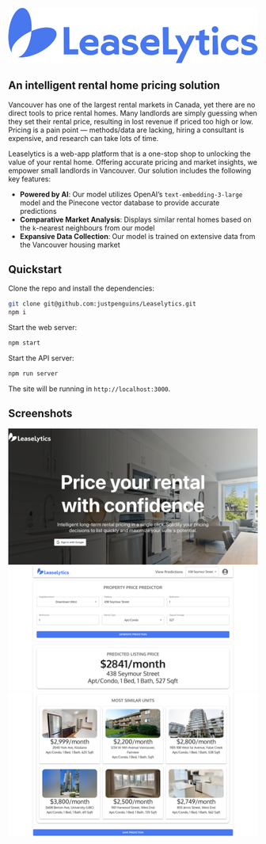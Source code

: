 ![Leaselytics Logo](./src/components/images/LeaseLyticsLogoBlue.svg)

## An intelligent rental home pricing solution

Vancouver has one of the largest rental markets in Canada, yet there are no direct tools to price rental homes. Many landlords are simply guessing when they set their rental price, resulting in lost revenue if priced too high or low. Pricing is a pain point — methods/data are lacking, hiring a consultant is expensive, and research can take lots of time.

Leaselytics is a web-app platform that is a one-stop shop to unlocking the value of your rental home. Offering accurate pricing and market insights, we empower small landlords in Vancouver. Our solution includes the following key features:
- **Powered by AI**: Our model utilizes OpenAI’s `text-embedding-3-large` model and the Pinecone vector database to provide accurate predictions
- **Comparative Market Analysis**: Displays similar rental homes based on the `k`-nearest neighbours from our model
- **Expansive Data Collection**: Our model is trained on extensive data from the Vancouver housing market

## Quickstart
Clone the repo and install the dependencies:
```sh
git clone git@github.com:justpenguins/Leaselytics.git
npm i
```
Start the web server:
```sh
npm start
```
Start the API server:
```sh
npm run server
```
The site will be running in `http://localhost:3000`.

## Screenshots
![Landing Page](./src/components/images/Landing.png)
![Home Page 1](./src/components/images/HomePage1.png)
![Home Page 2](./src/components/images/HomePage2.png)